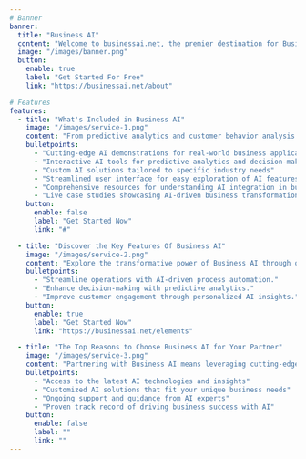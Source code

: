 ```yaml
---
# Banner
banner:
  title: "Business AI"
  content: "Welcome to businessai.net, the premier destination for Business AI demonstrations. Our platform is meticulously designed to showcase cutting-edge artificial intelligence solutions tailored for the business world."
  image: "/images/banner.png"
  button:
    enable: true
    label: "Get Started For Free"
    link: "https://businessai.net/about"

# Features
features:
  - title: "What's Included in Business AI"
    image: "/images/service-1.png"
    content: "From predictive analytics and customer behavior analysis to automated decision-making and operational efficiency improvements, our demonstrations cover a wide range of applications that AI can offer to modern businesses."
    bulletpoints:
      - "Cutting-edge AI demonstrations for real-world business applications"
      - "Interactive AI tools for predictive analytics and decision-making"
      - "Custom AI solutions tailored to specific industry needs"
      - "Streamlined user interface for easy exploration of AI features"
      - "Comprehensive resources for understanding AI integration in business"
      - "Live case studies showcasing AI-driven business transformations"
    button:
      enable: false
      label: "Get Started Now"
      link: "#"

  - title: "Discover the Key Features Of Business AI"
    image: "/images/service-2.png"
    content: "Explore the transformative power of Business AI through our platform, designed to demystify the complexities of AI technology for practical business applications. Experience firsthand how our AI tools and solutions can drive efficiency, innovation, and growth for businesses across various industries."
    bulletpoints:
      - "Streamline operations with AI-driven process automation."
      - "Enhance decision-making with predictive analytics."
      - "Improve customer engagement through personalized AI insights."
    button:
      enable: true
      label: "Get Started Now"
      link: "https://businessai.net/elements"

  - title: "The Top Reasons to Choose Business AI for Your Partner"
    image: "/images/service-3.png"
    content: "Partnering with Business AI means leveraging cutting-edge technology to redefine your business landscape, where innovation meets practicality for unparalleled competitive advantage."
    bulletpoints:
      - "Access to the latest AI technologies and insights"
      - "Customized AI solutions that fit your unique business needs"
      - "Ongoing support and guidance from AI experts"
      - "Proven track record of driving business success with AI"
    button:
      enable: false
      label: ""
      link: ""
---
```


